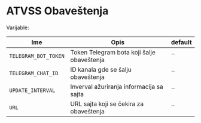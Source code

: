 ﻿# ATVSS Obaveštenja

Varijable: 

| Ime | Opis | default |
| --- | --- | --- |
| `TELEGRAM_BOT_TOKEN` | Token Telegram bota koji šalje obaveštenja | `` |
| `TELEGRAM_CHAT_ID` | ID kanala gde se šalju obaveštenja | `` |
| `UPDATE_INTERVAL` | Inverval ažuriranja informacija sa sajta | `` |
| `URL` | URL sajta koji se čekira za obaveštenja | `` |
